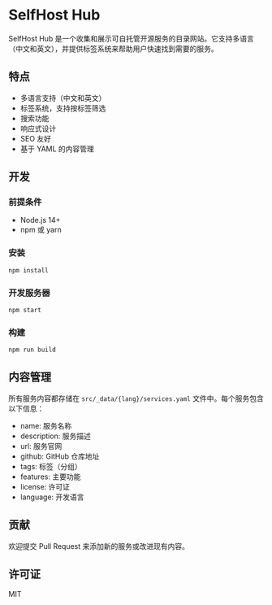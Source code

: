 # SelfHost Hub

SelfHost Hub 是一个收集和展示可自托管开源服务的目录网站。它支持多语言（中文和英文），并提供标签系统来帮助用户快速找到需要的服务。

## 特点

- 多语言支持（中文和英文）
- 标签系统，支持按标签筛选
- 搜索功能
- 响应式设计
- SEO 友好
- 基于 YAML 的内容管理

## 开发

### 前提条件

- Node.js 14+
- npm 或 yarn

### 安装

```bash
npm install
```

### 开发服务器

```bash
npm start
```

### 构建

```bash
npm run build
```

## 内容管理

所有服务内容都存储在 `src/_data/{lang}/services.yaml` 文件中。每个服务包含以下信息：

- name: 服务名称
- description: 服务描述
- url: 服务官网
- github: GitHub 仓库地址
- tags: 标签（分组）
- features: 主要功能
- license: 许可证
- language: 开发语言

## 贡献

欢迎提交 Pull Request 来添加新的服务或改进现有内容。

## 许可证

MIT 